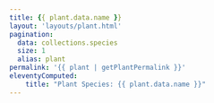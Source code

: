 ```yaml
---
title: {{ plant.data.name }}
layout: 'layouts/plant.html'
pagination:
  data: collections.species
  size: 1
  alias: plant
permalink: '{{ plant | getPlantPermalink }}'
eleventyComputed:
    title: "Plant Species: {{ plant.data.name }}"
---
```

